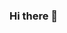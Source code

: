 ### Hi there 👋

<!--
**jayvie2007/jayvie2007** is a ✨ _special_ ✨ repository because its `README.md` (this file) appears on your GitHub profile.

Here are some ideas to get you started:

- 🔭 I’m currently working on Aquaponics...
- 🌱 I’m currently learning Django...
- 👯 I’m looking to collaborate on N/A...
- 🤔 I’m looking for help with N/A...
- 💬 Ask me about N/A...
- 📫 How to reach me: Secret...
- 😄 Pronouns: He...
- ⚡ Fun fact: I'm not happy...
-->
